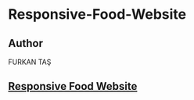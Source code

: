 # Responsive-Food-Website


## Author

FURKAN TAŞ

## [Responsive Food Website](https://neon-nasturtium-9737c0.netlify.app)
